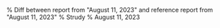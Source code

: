 % Diff between report from "August 11, 2023" and reference report from "August 11, 2023"
% Strudy
% August 11, 2023


